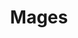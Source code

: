 ---
title: "Mages"
aliases:
    - /guilds/mages/
menu:
    lists:
        parent: "arcane-guilds"
---
